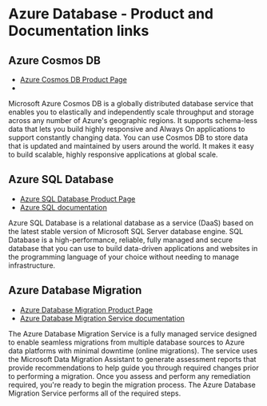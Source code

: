 # Azure Database - Product and Documentation links

## Azure Cosmos DB
* [Azure Cosmos DB Product Page](https://azure.microsoft.com/services/cosmos-db)
* []()

Microsoft Azure Cosmos DB is a globally distributed database service that enables you to elastically and independently scale throughput and storage across any number of Azure's geographic regions. It supports schema-less data that lets you build highly responsive and Always On applications to support constantly changing data. You can use Cosmos DB to store data that is updated and maintained by users around the world. It makes it easy to build scalable, highly responsive applications at global scale.

## Azure SQL Database
* [Azure SQL Database Product Page](https://azure.microsoft.com/services/sql-database)
* [Azure SQL documentation](https://docs.microsoft.com/en-us/azure/azure-sql/)

Azure SQL Database is a relational database as a service (DaaS) based on the latest stable version of Microsoft SQL Server database engine. SQL Database is a high-performance, reliable, fully managed and secure database that you can use to build data-driven applications and websites in the programming language of your choice without needing to manage infrastructure.

## Azure Database Migration
* [Azure Database Migration Product Page](https://azure.microsoft.com/services/database-migration)
* [Azure Database Migration Service documentation](https://docs.microsoft.com/en-us/azure/dms/)

The Azure Database Migration Service is a fully managed service designed to enable seamless migrations from multiple database sources to Azure data platforms with minimal downtime (online migrations). The service uses the Microsoft Data Migration Assistant to generate assessment reports that provide recommendations to help guide you through required changes prior to performing a migration. Once you assess and perform any remediation required, you're ready to begin the migration process. The Azure Database Migration Service performs all of the required steps.
